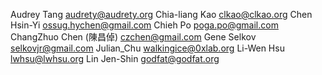 Audrey Tang <audrety@audrety.org>
Chia-liang Kao <clkao@clkao.org>
Chen Hsin-Yi <ossug.hychen@gmail.com>
Chieh Po <poga.po@gmail.com>
ChangZhuo Chen (陳昌倬) <czchen@gmail.com>
Gene Selkov <selkovjr@gmail.com>
Julian_Chu <walkingice@0xlab.org>
Li-Wen Hsu <lwhsu@lwhsu.org>
Lin Jen-Shin <godfat@godfat.org>
